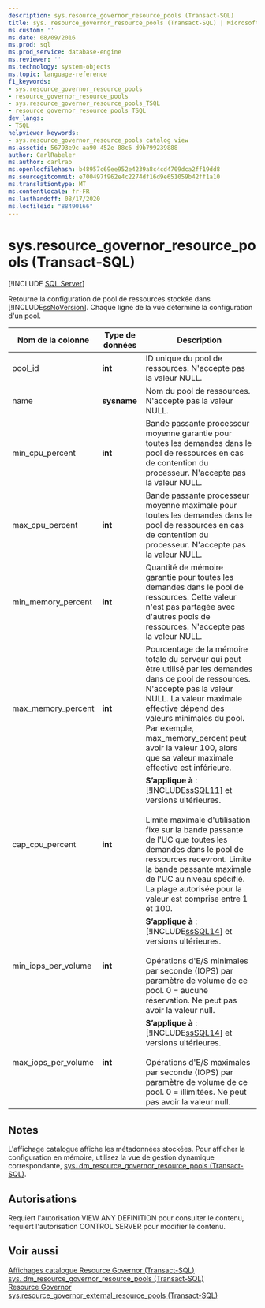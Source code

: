 ```yaml
---
description: sys.resource_governor_resource_pools (Transact-SQL)
title: sys. resource_governor_resource_pools (Transact-SQL) | Microsoft Docs
ms.custom: ''
ms.date: 08/09/2016
ms.prod: sql
ms.prod_service: database-engine
ms.reviewer: ''
ms.technology: system-objects
ms.topic: language-reference
f1_keywords:
- sys.resource_governor_resource_pools
- resource_governor_resource_pools
- sys.resource_governor_resource_pools_TSQL
- resource_governor_resource_pools_TSQL
dev_langs:
- TSQL
helpviewer_keywords:
- sys.resource_governor_resource_pools catalog view
ms.assetid: 56793e9c-aa90-452e-88c6-d9b799239888
author: CarlRabeler
ms.author: carlrab
ms.openlocfilehash: b48957c69ee952e4239a8c4cd4709dca2ff19dd8
ms.sourcegitcommit: e700497f962e4c2274df16d9e651059b42ff1a10
ms.translationtype: MT
ms.contentlocale: fr-FR
ms.lasthandoff: 08/17/2020
ms.locfileid: "88490166"
---
```

# <a name="sysresource_governor_resource_pools-transact-sql"></a>sys.resource_governor_resource_pools (Transact-SQL)
[!INCLUDE [SQL Server](../../includes/applies-to-version/sqlserver.md)]

  Retourne la configuration de pool de ressources stockée dans [!INCLUDE[ssNoVersion](../../includes/ssnoversion-md.md)]. Chaque ligne de la vue détermine la configuration d'un pool.  
  
|Nom de la colonne|Type de données|Description|  
|-----------------|---------------|-----------------|  
|pool_id|**int**|ID unique du pool de ressources. N'accepte pas la valeur NULL.|  
|name|**sysname**|Nom du pool de ressources. N'accepte pas la valeur NULL.|  
|min_cpu_percent|**int**|Bande passante processeur moyenne garantie pour toutes les demandes dans le pool de ressources en cas de contention du processeur. N'accepte pas la valeur NULL.|  
|max_cpu_percent|**int**|Bande passante processeur moyenne maximale pour toutes les demandes dans le pool de ressources en cas de contention du processeur. N'accepte pas la valeur NULL.|  
|min_memory_percent|**int**|Quantité de mémoire garantie pour toutes les demandes dans le pool de ressources. Cette valeur n'est pas partagée avec d'autres pools de ressources. N'accepte pas la valeur NULL.|  
|max_memory_percent|**int**|Pourcentage de la mémoire totale du serveur qui peut être utilisé par les demandes dans ce pool de ressources. N'accepte pas la valeur NULL. La valeur maximale effective dépend des valeurs minimales du pool. Par exemple, max_memory_percent peut avoir la valeur 100, alors que sa valeur maximale effective est inférieure.|  
|cap_cpu_percent|**int**|**S’applique à** : [!INCLUDE[ssSQL11](../../includes/sssql11-md.md)] et versions ultérieures.<br /><br /> Limite maximale d'utilisation fixe sur la bande passante de l'UC que toutes les demandes dans le pool de ressources recevront. Limite la bande passante maximale de l'UC au niveau spécifié. La plage autorisée pour la valeur est comprise entre 1 et 100.|  
|min_iops_per_volume|**int**|**S’applique à** : [!INCLUDE[ssSQL14](../../includes/sssql14-md.md)] et versions ultérieures.<br /><br /> Opérations d'E/S minimales par seconde (IOPS) par paramètre de volume de ce pool. 0 = aucune réservation. Ne peut pas avoir la valeur null.|  
|max_iops_per_volume|**int**|**S’applique à** : [!INCLUDE[ssSQL14](../../includes/sssql14-md.md)] et versions ultérieures.<br /><br /> Opérations d'E/S maximales par seconde (IOPS) par paramètre de volume de ce pool. 0 = illimitées. Ne peut pas avoir la valeur null.|  
  
## <a name="remarks"></a>Notes  
 L'affichage catalogue affiche les métadonnées stockées. Pour afficher la configuration en mémoire, utilisez la vue de gestion dynamique correspondante, [sys. dm_resource_governor_resource_pools &#40;Transact-SQL&#41;](../../relational-databases/system-dynamic-management-views/sys-dm-resource-governor-resource-pools-transact-sql.md).  
  
## <a name="permissions"></a>Autorisations  
 Requiert l'autorisation VIEW ANY DEFINITION pour consulter le contenu, requiert l'autorisation CONTROL SERVER pour modifier le contenu.  
  
## <a name="see-also"></a>Voir aussi  
 [Affichages catalogue Resource Governor &#40;Transact-SQL&#41;](../../relational-databases/system-catalog-views/resource-governor-catalog-views-transact-sql.md)   
 [sys. dm_resource_governor_resource_pools &#40;Transact-SQL&#41;](../../relational-databases/system-dynamic-management-views/sys-dm-resource-governor-resource-pools-transact-sql.md)   
 [Resource Governor](../../relational-databases/resource-governor/resource-governor.md)   
 [sys.resource_governor_external_resource_pools &#40;Transact-SQL&#41;](../../relational-databases/system-catalog-views/sys-resource-governor-external-resource-pools-transact-sql.md)  
  
  
